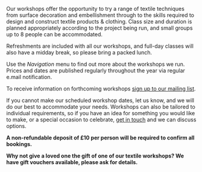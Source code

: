 Our workshops offer the opportunity to try a range of textile techniques from surface decoration and embellishment through to the skills required to design and construct textile products & clothing. Class size and duration is planned appropriately according to the project being run, and small groups up to 8 people can be accommodated.

Refreshments are included with all our workshops, and full-day classes will also have a midday break, so please bring a packed lunch.

Use the _Navigation_ menu to find out more about the workshops we run. Prices and dates are published regularly throughout the year via regular e.mail notification.

To receive information on forthcoming workshops [sign up to our mailing list](/contact).

If you cannot make our scheduled workshop dates, let us know, and we will do our best to accommodate your needs. Workshops can also be tailored to individual requirements, so if you have an idea for something you would like to make, or a special occasion to celebrate, [get in touch](/contact) and we can discuss options.

**A non-refundable deposit of £10 per person will be required to confirm all bookings.**

**Why not give a loved one the gift of one of our textile workshops? We have gift vouchers available, please ask for details.**

<div style="height:200px;"></div>
